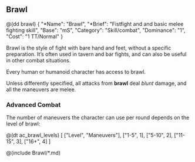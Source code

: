 ## Brawl

@(dd brawl)
{ 
  "*Name": "Brawl",
  "*Brief": "Fistfight and and basic melee fighting skill",
  "Base": "mS",
  "Category": "Skill/combat",
  "Dominance": "1",
  "Cost": "1 TT/Normal"
}

Brawl is the style of fight with bare hand and feet, without a specific
preparation. It’s often used in tavern and bar fights, and can also be
useful in other combat situations.

Every human or humanoid character has access to brawl.

Unless differently specified, all attacks from **brawl** deal _blunt_
damage, and all the maneuvers are melee.

### Advanced Combat

The number of maneuvers the character can use per round depends on
the level of brawl:

@(dt ac_brawl_levels)
[
   ["Level", "Maneuvers"],
   ["1-5", 1],
   ["5-10", 2],
   ["11-15", 3],
   ["16+", 4]
]

@(include Brawl/*.md)
